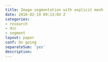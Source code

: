 ```yaml
---
title: Image segmentation with explicit mesh
date: 2016-02-19 09:13:03 Z
categories:
- research
- dsc
- segment
layout: paper
conf: On going
separateSum: 'yes'
description: 
---
```


<!--more-->
